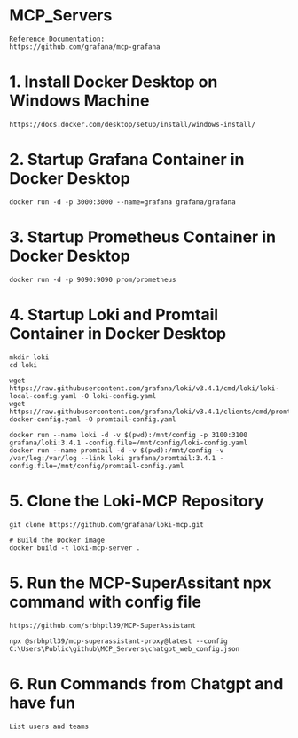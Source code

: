 # MCP_Servers

    Reference Documentation:
    https://github.com/grafana/mcp-grafana

# 1. Install Docker Desktop on Windows Machine  

    https://docs.docker.com/desktop/setup/install/windows-install/

# 2. Startup Grafana Container in Docker Desktop  

    docker run -d -p 3000:3000 --name=grafana grafana/grafana

# 3. Startup Prometheus Container in Docker Desktop   

    docker run -d -p 9090:9090 prom/prometheus

# 4. Startup Loki and Promtail Container in Docker Desktop   

    mkdir loki
    cd loki
    
    wget https://raw.githubusercontent.com/grafana/loki/v3.4.1/cmd/loki/loki-local-config.yaml -O loki-config.yaml
    wget https://raw.githubusercontent.com/grafana/loki/v3.4.1/clients/cmd/promtail/promtail-docker-config.yaml -O promtail-config.yaml

    docker run --name loki -d -v $(pwd):/mnt/config -p 3100:3100 grafana/loki:3.4.1 -config.file=/mnt/config/loki-config.yaml
    docker run --name promtail -d -v $(pwd):/mnt/config -v /var/log:/var/log --link loki grafana/promtail:3.4.1 -config.file=/mnt/config/promtail-config.yaml

# 5. Clone the Loki-MCP Repository

    git clone https://github.com/grafana/loki-mcp.git

    # Build the Docker image
    docker build -t loki-mcp-server . 

# 5. Run the MCP-SuperAssitant npx command with config file

    https://github.com/srbhptl39/MCP-SuperAssistant
    
    npx @srbhptl39/mcp-superassistant-proxy@latest --config C:\Users\Public\github\MCP_Servers\chatgpt_web_config.json   

# 6. Run Commands from Chatgpt and have fun  

    List users and teams


